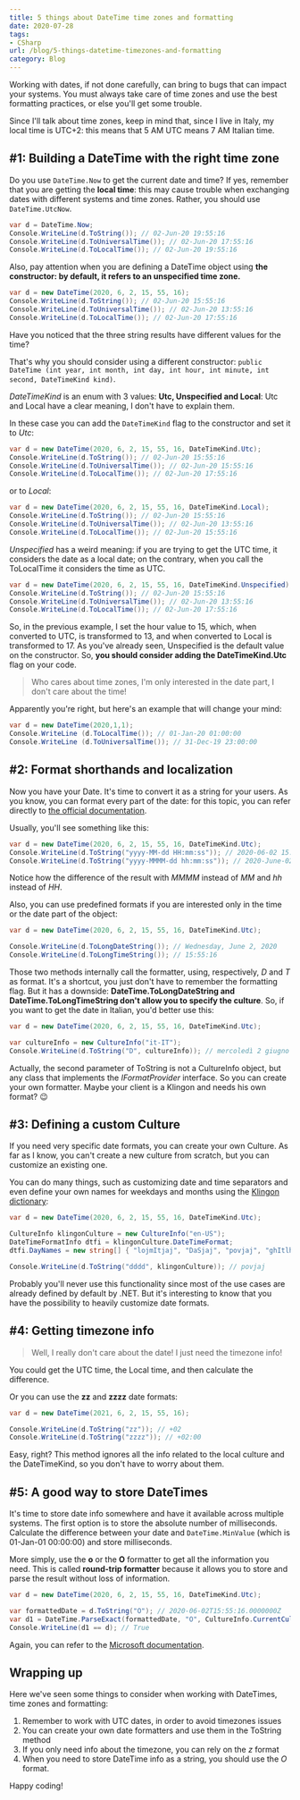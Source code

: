 ```yaml
---
title: 5 things about DateTime time zones and formatting
date: 2020-07-28
tags:
- CSharp
url: /blog/5-things-datetime-timezones-and-formatting
category: Blog
---
```


Working with dates, if not done carefully, can bring to bugs that can impact your systems. You must always take care of time zones and use the best formatting practices, or else you'll get some trouble.

Since I'll talk about time zones, keep in mind that, since I live in Italy, my local time is UTC+2: this means that 5 AM UTC means 7 AM Italian time.

## #1: Building a DateTime with the right time zone

Do you use `DateTime.Now` to get the current date and time? If yes, remember that you are getting the **local time**: this may cause trouble when exchanging dates with different systems and time zones. Rather, you should use `DateTime.UtcNow`.

```cs
var d = DateTime.Now;
Console.WriteLine(d.ToString()); // 02-Jun-20 19:55:16
Console.WriteLine(d.ToUniversalTime()); // 02-Jun-20 17:55:16
Console.WriteLine(d.ToLocalTime()); // 02-Jun-20 19:55:16
```

Also, pay attention when you are defining a DateTime object using **the constructor: by default, it refers to an unspecified time zone.**

```cs
var d = new DateTime(2020, 6, 2, 15, 55, 16);
Console.WriteLine(d.ToString()); // 02-Jun-20 15:55:16
Console.WriteLine(d.ToUniversalTime()); // 02-Jun-20 13:55:16
Console.WriteLine(d.ToLocalTime()); // 02-Jun-20 17:55:16
```

Have you noticed that the three string results have different values for the time?

That's why you should consider using a different constructor: `public DateTime (int year, int month, int day, int hour, int minute, int second, DateTimeKind kind)`.

_DateTimeKind_ is an enum with 3 values: **Utc, Unspecified and Local**: Utc and Local have a clear meaning, I don't have to explain them.

In these case you can add the `DateTimeKind` flag to the constructor and set it to _Utc_:

```cs
var d = new DateTime(2020, 6, 2, 15, 55, 16, DateTimeKind.Utc);
Console.WriteLine(d.ToString()); // 02-Jun-20 15:55:16
Console.WriteLine(d.ToUniversalTime()); // 02-Jun-20 15:55:16
Console.WriteLine(d.ToLocalTime()); // 02-Jun-20 17:55:16
```

or to _Local_:

```cs
var d = new DateTime(2020, 6, 2, 15, 55, 16, DateTimeKind.Local);
Console.WriteLine(d.ToString()); // 02-Jun-20 15:55:16
Console.WriteLine(d.ToUniversalTime()); // 02-Jun-20 13:55:16
Console.WriteLine(d.ToLocalTime()); // 02-Jun-20 15:55:16
```

_Unspecified_ has a weird meaning: if you are trying to get the UTC time, it considers the date as a local date; on the contrary, when you call the ToLocalTime it considers the time as UTC.

```cs
var d = new DateTime(2020, 6, 2, 15, 55, 16, DateTimeKind.Unspecified);
Console.WriteLine(d.ToString()); // 02-Jun-20 15:55:16
Console.WriteLine(d.ToUniversalTime()); // 02-Jun-20 13:55:16
Console.WriteLine(d.ToLocalTime()); // 02-Jun-20 17:55:16
```

So, in the previous example, I set the hour value to 15, which, when converted to UTC, is transformed to 13, and when converted to Local is transformed to 17. As you've already seen, Unspecified is the default value on the constructor. So, **you should consider adding the DateTimeKind.Utc** flag on your code.

> Who cares about time zones, I'm only interested in the date part, I don't care about the time!

Apparently you're right, but here's an example that will change your mind:

```cs
var d = new DateTime(2020,1,1);
Console.WriteLine (d.ToLocalTime()); // 01-Jan-20 01:00:00
Console.WriteLine (d.ToUniversalTime()); // 31-Dec-19 23:00:00
```

## #2: Format shorthands and localization

Now you have your Date. It's time to convert it as a string for your users. As you know, you can format every part of the date: for this topic, you can refer directly to [the official documentation](https://docs.microsoft.com/en-us/dotnet/standard/base-types/custom-date-and-time-format-strings "Date and time formats documentation").

Usually, you'll see something like this:

```cs
var d = new DateTime(2020, 6, 2, 15, 55, 16, DateTimeKind.Utc);
Console.WriteLine(d.ToString("yyyy-MM-dd HH:mm:ss")); // 2020-06-02 15:55:16
Console.WriteLine(d.ToString("yyyy-MMMM-dd hh:mm:ss")); // 2020-June-02 03:55:16
```

Notice how the difference of the result with _MMMM_ instead of _MM_ and _hh_ instead of _HH_.

Also, you can use predefined formats if you are interested only in the time or the date part of the object:

```cs
var d = new DateTime(2020, 6, 2, 15, 55, 16, DateTimeKind.Utc);

Console.WriteLine(d.ToLongDateString()); // Wednesday, June 2, 2020
Console.WriteLine(d.ToLongTimeString()); // 15:55:16
```

Those two methods internally call the formatter, using, respectively, _D_ and _T_ as format. It's a shortcut, you just don't have to remember the formatting flag. But it has a downside: **DateTime.ToLongDateString and DateTime.ToLongTimeString don't allow you to specify the culture**. So, if you want to get the date in Italian, you'd better use this:

```cs
var d = new DateTime(2020, 6, 2, 15, 55, 16, DateTimeKind.Utc);

var cultureInfo = new CultureInfo("it-IT");
Console.WriteLine(d.ToString("D", cultureInfo)); // mercoledì 2 giugno 2020
```

Actually, the second parameter of ToString is not a CultureInfo object, but any class that implements the _IFormatProvider_ interface. So you can create your own formatter. Maybe your client is a Klingon and needs his own format? 😉

## #3: Defining a custom Culture

If you need very specific date formats, you can create your own Culture.
As far as I know, you can't create a new culture from scratch, but you can customize an existing one.

You can do many things, such as customizing date and time separators and even define your own names for weekdays and months using the [Klingon dictionary](http://klingon.wiki/En/Weekdays "Klingon dictionary for weekdays"):

```cs
var d = new DateTime(2020, 6, 2, 15, 55, 16, DateTimeKind.Utc);

CultureInfo klingonCulture = new CultureInfo("en-US");
DateTimeFormatInfo dtfi = klingonCulture.DateTimeFormat;
dtfi.DayNames = new string[] { "lojmItjaj", "DaSjaj", "povjaj", "ghItlhjaj", "loghjaj", "buqjaj", "ghInjaj" };

Console.WriteLine(d.ToString("dddd", klingonCulture)); // povjaj
```

Probably you'll never use this functionality since most of the use cases are already defined by default by .NET. But it's interesting to know that you have the possibility to heavily customize date formats.

## #4: Getting timezone info

> Well, I really don't care about the date! I just need the timezone info!

You could get the UTC time, the Local time, and then calculate the difference.

Or you can use the **zz** and **zzzz** date formats:

```cs
var d = new DateTime(2021, 6, 2, 15, 55, 16);

Console.WriteLine(d.ToString("zz")); // +02
Console.WriteLine(d.ToString("zzzz")); // +02:00
```

Easy, right? This method ignores all the info related to the local culture and the DateTimeKind, so you don't have to worry about them.

## #5: A good way to store DateTimes

It's time to store date info somewhere and have it available across multiple systems.
The first option is to store the absolute number of milliseconds. Calculate the difference between your date and `DateTime.MinValue` (which is 01-Jan-01 00:00:00) and store milliseconds.

More simply, use the **o** or the **O** formatter to get all the information you need. This is called **round-trip formatter** because it allows you to store and parse the result without loss of information.

```cs
var d = new DateTime(2020, 6, 2, 15, 55, 16, DateTimeKind.Utc);

var formattedDate = d.ToString("O"); // 2020-06-02T15:55:16.0000000Z
var d1 = DateTime.ParseExact(formattedDate, "O", CultureInfo.CurrentCulture);
Console.WriteLine(d1 == d); // True
```

Again, you can refer to the [Microsoft documentation](https://docs.microsoft.com/en-us/dotnet/standard/base-types/standard-date-and-time-format-strings#the-round-trip-o-o-format-specifier "Round-trip format documentation on Microsoft site").

## Wrapping up

Here we've seen some things to consider when working with DateTimes, time zones and formatting:

1. Remember to work with UTC dates, in order to avoid timezones issues
2. You can create your own date formatters and use them in the ToString method
3. If you only need info about the timezone, you can rely on the _z_ format
4. When you need to store DateTime info as a string, you should use the _O_ format.

Happy coding!
